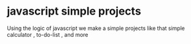 # javascript simple projects 
Using the logic of javascript we make a  simple projects 
like that 
        simple calculator , to-do-list , and more

